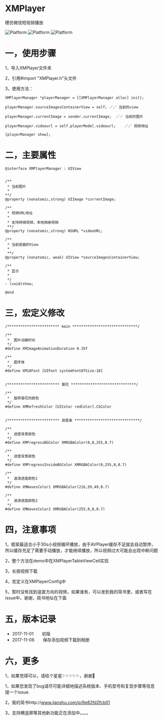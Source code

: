 # XMPlayer
模仿微信短视频播放

![Platform](https://wx4.sinaimg.cn/mw690/e067b31fgy1fl2nfwkfgwj208c0i2acj.jpg)
![Platform](https://wx3.sinaimg.cn/mw690/e067b31fgy1fl8e7qo5tcj208c0i2jt3.jpg)
![Platform](https://wx3.sinaimg.cn/mw690/e067b31fgy1fl8e7qeacmj208c0i2q4z.jpg)

# 一，使用步骤
1，导入XMPlayer文件夹

2，引用#import "XMPlayer.h"头文件

3，使用方法：
```
XMPlayerManager *playerManager = [[XMPlayerManager alloc] init];
    
playerManager.sourceImagesContainerView = self; ／／ 当前的view
    
playerManager.currentImage = sender.currentImage;  ／／ 当前的图片
    
playerManager.videourl = self.playerModel.videourl;    ／／ 视频地址
    
[playerManager show];
```

# 二，主要属性
```
@interface XMPlayerManager : UIView


/**
 * 当前图片
 *
**/
@property (nonatomic,strong) UIImage *currentImage;

/**
 * 视频URL地址
 *
 * 支持网络视频，本地相册视频
 **/
@property (nonatomic,strong) NSURL *videoURL;

/**
 * 当前容器的View
 *
 **/
@property (nonatomic, weak) UIView *sourceImagesContainerView;

/**
 * 显示
 *
 */
- (void)show;

@end
```

# 三，宏定义修改
```
/************************ main ******************************/

/**
 *  图片动画时长
 */
#define XMImageAnimationDuration 0.35f

/**
 *  图字体
 */
#define XM18Font [UIFont systemFontOfSize:18]


/************************ 菊花 ******************************/

/**
 *  旋转菊花的颜色
 */
#define XMRefreshColor [UIColor redColor].CGColor


/************************ 进度条 ******************************/

/**
 *  进度背景颜色
 */
#define XMProgressBGColor XMRGBAColor(0,0,255,0.7)

/**
 *  进度背景颜色
 */
#define XMProgressInsideBGColor XMRGBAColor(0,255,0,0.7)

/**
 *  波浪进度颜色1
 */
#define XMWavesColor1 XMRGBAColor(216,59,49,0.7)

/**
 *  波浪进度颜色2
 */
#define XMWavesColor2 XMRGBAColor(255,0,0,0.7)
```

# 四，注意事项

1，框架最适合小于30s小视频循环播放，由于AVPlayer缓存不足就会自动暂停，所以缓存充足了需要手动播放，才能继续播放，所以视频过大可能会出现中断问题

2，整个方法在demo中在XMPlayerTableViewCell实现

3，长按视频下载

4，宏定义在XMPlayerConfig中

5，暂时没有找到竖直方向的视频，如果谁有，可以发到我的简书里，或者写在issue中，谢谢，简书地址在下面


# 五，版本记录

- 2017-11-01　　初版
- 2017-11-06　　保存添加视频下载到相册


# 六，更多

1，如果觉得可以，请给个星星✨✨✨✨✨，谢谢🙏

1，如果您发现了bug请尽可能详细地描述系统版本、手机型号和复现步骤等信息 提一个issue.

2，我的简书http://www.jianshu.com/p/6e82fd2fcb01
 
3，支持横竖屏等其他新功能正在添加中。。。。
 
 
